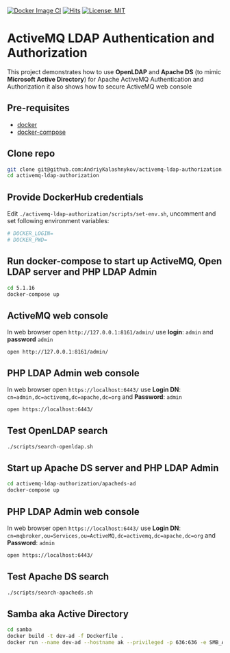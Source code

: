 [![Docker Image CI](https://github.com/AndriyKalashnykov/activemq-ldap-authorization/actions/workflows/docker-image.yml/badge.svg?branch=master)](https://github.com/AndriyKalashnykov/activemq-ldap-authorization/actions/workflows/docker-image.yml)
[![Hits](https://hits.seeyoufarm.com/api/count/incr/badge.svg?url=https%3A%2F%2Fgithub.com%2FAndriyKalashnykov%2Factivemq-ldap-authorization&count_bg=%2333CD56&title_bg=%23555555&icon=&icon_color=%23E7E7E7&title=hits&edge_flat=false)](https://hits.seeyoufarm.com)
[![License: MIT](https://img.shields.io/badge/License-MIT-yellow.svg)](https://opensource.org/licenses/MIT)
# ActiveMQ LDAP Authentication and Authorization

This project demonstrates how to use <b>OpenLDAP</b> and <b>Apache DS</b> (to mimic <b>Microsoft Active Directory</b>) for Apache ActiveMQ Authentication and Authorization it also shows how to secure ActiveMQ web console

## Pre-requisites

* [docker](https://docs.docker.com/get-docker/)
* [docker-compose](https://docs.docker.com/compose/install/)

## Clone repo

```bash
git clone git@github.com:AndriyKalashnykov/activemq-ldap-authorization.git
cd activemq-ldap-authorization
```

## Provide DockerHub credentials

Edit `./activemq-ldap-authorization/scripts/set-env.sh`, uncomment and set following environment variables:

```bash
# DOCKER_LOGIN=
# DOCKER_PWD=
```

## Run docker-compose to start up ActiveMQ, Open LDAP server and PHP LDAP Admin

```bash
cd 5.1.16
docker-compose up
```

## ActiveMQ web console

In web browser open `http://127.0.0.1:8161/admin/` use <b>login</b>: `admin` and <b>password</b> `admin`

```
open http://127.0.0.1:8161/admin/
```

## PHP LDAP Admin web console

In web browser open `https://localhost:6443/` 
use <b>Login DN</b>: `cn=admin,dc=activemq,dc=apache,dc=org` and <b>Password</b>: `admin`

```bash
open https://localhost:6443/
```

## Test OpenLDAP search

```bash
./scripts/search-openldap.sh
```
## Start up Apache DS server and PHP LDAP Admin

```bash
cd activemq-ldap-authorization/apacheds-ad
docker-compose up
```

## PHP LDAP Admin web console

In web browser open `https://localhost:6443/` 
use <b>Login DN</b>: `cn=mqbroker,ou=Services,ou=ActiveMQ,dc=activemq,dc=apache,dc=org` and <b>Password</b>: `admin`

```bash
open https://localhost:6443/
```
## Test Apache DS search

```bash
./scripts/search-apacheds.sh
```

## Samba aka Active Directory

```bash
cd samba
docker build -t dev-ad -f Dockerfile .
docker run --name dev-ad --hostname ak --privileged -p 636:636 -e SMB_ADMIN_PASSWORD=admin123! -v $PWD/:/opt/ad-scripts -v $PWD/samba-data:/var/lib/samba dev-ad
```
